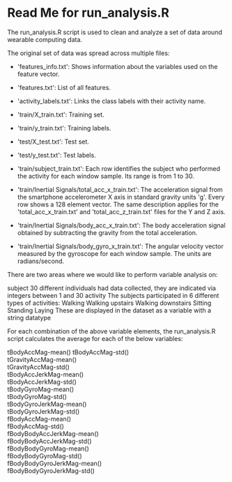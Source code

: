 # Read Me for run_analysis.R

The run_analysis.R script is used to clean and analyze a set of data
around wearable computing data. 

The original set of data was spread across multiple files:
- 'features_info.txt': Shows information about the variables used on the
 feature vector.

- 'features.txt': List of all features.

- 'activity_labels.txt': Links the class labels with their activity name.

- 'train/X_train.txt': Training set.

- 'train/y_train.txt': Training labels.

- 'test/X_test.txt': Test set.

- 'test/y_test.txt': Test labels.

- 'train/subject_train.txt': Each row identifies the subject who 
performed the activity for each window sample. Its range is from 1 to 30. 

- 'train/Inertial Signals/total_acc_x_train.txt': The acceleration 
signal from the smartphone accelerometer X axis in standard gravity 
units 'g'. Every row shows a 128 element vector. The same description applies for the 'total_acc_x_train.txt' and 'total_acc_z_train.txt' files for the Y and Z axis. 

- 'train/Inertial Signals/body_acc_x_train.txt': The body acceleration 
signal obtained by subtracting the gravity from the total acceleration. 

- 'train/Inertial Signals/body_gyro_x_train.txt': The angular velocity 
vector measured by the gyroscope for each window sample. The units are 
radians/second. 

There are two areas where we would like to perform variable analysis on:

subject
    30 different individuals had data collected, they are indicated via 
    integers between 1 and 30
activity
    The subjects participated in 6 different types of activities:
        Walking
        Walking upstairs
        Walking downstairs
        Sitting
        Standing
        Laying
    These are displayed in the dataset as a variable with a string 
    datatype   

For each combination of the above variable elements, the run_analysis.R
script calculates the average for each of the below variables:

tBodyAccMag-mean()
tBodyAccMag-std()    
tGravityAccMag-mean()    
tGravityAccMag-std()    
tBodyAccJerkMag-mean()    
tBodyAccJerkMag-std()    
tBodyGyroMag-mean()    
tBodyGyroMag-std()    
tBodyGyroJerkMag-mean()    
tBodyGyroJerkMag-std()    
fBodyAccMag-mean()    
fBodyAccMag-std()    
fBodyBodyAccJerkMag-mean()     
fBodyBodyAccJerkMag-std()    
fBodyBodyGyroMag-mean()    
fBodyBodyGyroMag-std()    
fBodyBodyGyroJerkMag-mean()    
fBodyBodyGyroJerkMag-std()

